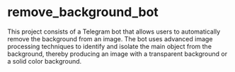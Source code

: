 # remove_background_bot
This project consists of a Telegram bot that allows users to automatically remove the background from an image. The bot uses advanced image processing techniques to identify and isolate the main object from the background, thereby producing an image with a transparent background or a solid color background.
